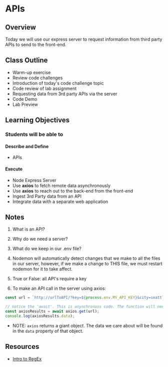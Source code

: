 # APIs

## Overview

Today we will use our express server to request information from third party APIs to send to the front-end.

## Class Outline

- Warm-up exercise
- Review code challenges
- Introduction of today's code challenge topic
- Code review of lab assignment
- Requesting data from 3rd party APIs via the server
- Code Demo
- Lab Preview

## Learning Objectives

### Students will be able to

#### Describe and Define

- APIs

#### Execute

- Node Express Server
- Use **axios** to fetch remote data asynchronously
- Use **axios** to reach out to the back-end from the front-end
- Ingest 3rd Party data from an API
- Integrate data with a separate web application

## Notes

1. What is an API?

1. Why do we need a server?

1. What do we keep in our .env file?

1. Nodemon will automatically detect changes that we make to all the files in our server, however, if we make a change to THIS file, we must restart nodemon for it to take affect.

1. True or False: all API's require a key

1. To make an API call in the server using axios:

  ```javaScript
  const url = `http://urlToAPI/?key=${process.env.MY_API_KEY}&city=seattle`;

  // notice the 'await'. This is asynchronous code. The function will need to be 'async'
  const axiosResults = await axios.get(url);
  console.log(axiosResults.data);
  ```

- NOTE: `axios` returns a giant object. The data we care about will be found in the `data` property of that object.

## Resources

- [Intro to RegEx](https://replit.com/@sheyna/HandsomeBestVirtualmachine#index.js)
